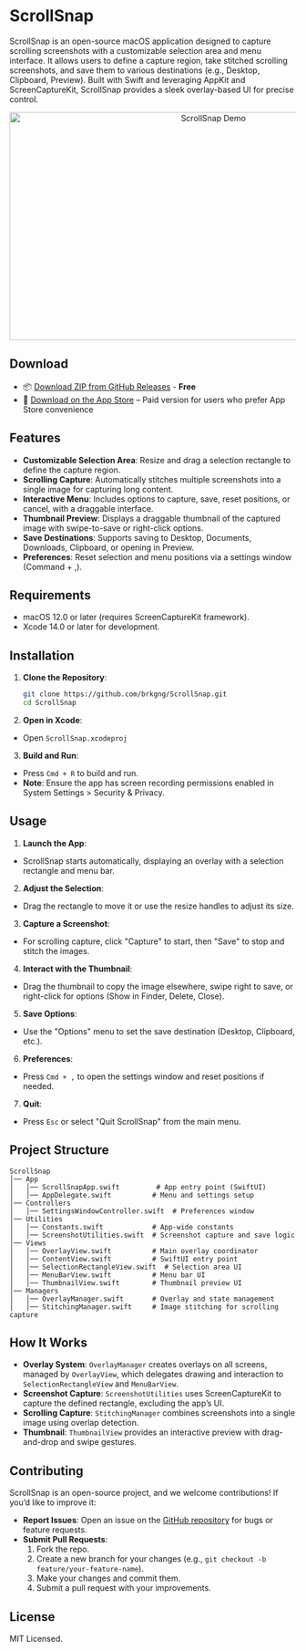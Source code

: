 # ScrollSnap

ScrollSnap is an open-source macOS application designed to capture scrolling screenshots with a customizable selection area and menu interface. It allows users to define a capture region, take stitched scrolling screenshots, and save them to various destinations (e.g., Desktop, Clipboard, Preview). Built with Swift and leveraging AppKit and ScreenCaptureKit, ScrollSnap provides a sleek overlay-based UI for precise control.

<div style="text-align: center;">
  <img src="assets/preview.gif" alt="ScrollSnap Demo" style="width: 700px; height: 400px;">
</div>

## Download

- 📦 [Download ZIP from GitHub Releases](https://github.com/brkgng/ScrollSnap/releases/latest) - **Free**
- 🍎 [Download on the App Store](https://apps.apple.com/app/scrollsnap/id6744903723) – Paid version for users who prefer App Store convenience

## Features

- **Customizable Selection Area**: Resize and drag a selection rectangle to define the capture region.
- **Scrolling Capture**: Automatically stitches multiple screenshots into a single image for capturing long content.
- **Interactive Menu**: Includes options to capture, save, reset positions, or cancel, with a draggable interface.
- **Thumbnail Preview**: Displays a draggable thumbnail of the captured image with swipe-to-save or right-click options.
- **Save Destinations**: Supports saving to Desktop, Documents, Downloads, Clipboard, or opening in Preview.
- **Preferences**: Reset selection and menu positions via a settings window (Command + ,).

## Requirements

- macOS 12.0 or later (requires ScreenCaptureKit framework).
- Xcode 14.0 or later for development.

## Installation

1. **Clone the Repository**:
   ```bash
   git clone https://github.com/brkgng/ScrollSnap.git
   cd ScrollSnap
   ```
2. **Open in Xcode**:

- Open `ScrollSnap.xcodeproj`

3. **Build and Run**:

- Press `Cmd + R` to build and run.
- **Note**: Ensure the app has screen recording permissions enabled in System Settings > Security & Privacy.

## Usage

1. **Launch the App**:

- ScrollSnap starts automatically, displaying an overlay with a selection rectangle and menu bar.

2. **Adjust the Selection**:

- Drag the rectangle to move it or use the resize handles to adjust its size.

3. **Capture a Screenshot**:

- For scrolling capture, click "Capture" to start, then "Save" to stop and stitch the images.

4. **Interact with the Thumbnail**:

- Drag the thumbnail to copy the image elsewhere, swipe right to save, or right-click for options (Show in Finder, Delete, Close).

5. **Save Options**:

- Use the "Options" menu to set the save destination (Desktop, Clipboard, etc.).

6. **Preferences**:

- Press `Cmd + ,` to open the settings window and reset positions if needed.

7. **Quit**:

- Press `Esc` or select "Quit ScrollSnap" from the main menu.

## Project Structure

```
ScrollSnap
│── App
│   │── ScrollSnapApp.swift         # App entry point (SwiftUI)
│   │── AppDelegate.swift          # Menu and settings setup
│── Controllers
│   │── SettingsWindowController.swift  # Preferences window
│── Utilities
│   │── Constants.swift            # App-wide constants
│   │── ScreenshotUtilities.swift  # Screenshot capture and save logic
│── Views
│   │── OverlayView.swift          # Main overlay coordinator
│   │── ContentView.swift          # SwiftUI entry point
│   │── SelectionRectangleView.swift  # Selection area UI
│   │── MenuBarView.swift          # Menu bar UI
│   │── ThumbnailView.swift        # Thumbnail preview UI
│── Managers
│   │── OverlayManager.swift       # Overlay and state management
│   │── StitchingManager.swift     # Image stitching for scrolling capture
```

## How It Works

- **Overlay System**: `OverlayManager` creates overlays on all screens, managed by `OverlayView`, which delegates drawing and interaction to `SelectionRectangleView` and `MenuBarView`.
- **Screenshot Capture**: `ScreenshotUtilities` uses ScreenCaptureKit to capture the defined rectangle, excluding the app’s UI.
- **Scrolling Capture**: `StitchingManager` combines screenshots into a single image using overlap detection.
- **Thumbnail**: `ThumbnailView` provides an interactive preview with drag-and-drop and swipe gestures.

## Contributing

ScrollSnap is an open-source project, and we welcome contributions! If you’d like to improve it:

- **Report Issues**: Open an issue on the [GitHub repository](https://github.com/brkgng/ScrollSnap/issues) for bugs or feature requests.
- **Submit Pull Requests**:
  1. Fork the repo.
  2. Create a new branch for your changes (e.g., `git checkout -b feature/your-feature-name`).
  3. Make your changes and commit them.
  4. Submit a pull request with your improvements.

## License

MIT Licensed.
